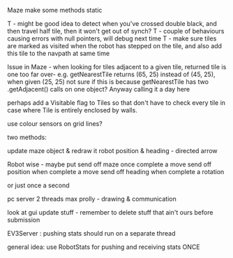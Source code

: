 Maze make some methods static

T - might be good idea to detect when you've crossed double black, and then travel half tile, then it won't get out of synch?
T - couple of behaviours causing errors with null pointers, will debug next time
T - make sure tiles are marked as visited when the robot has stepped on the tile, and also add this tile to the navpath at same time

Issue in Maze - when looking for tiles adjacent to a given tile, returned tile is one too far over- e.g. getNearestTile returns (65, 25) instead of (45, 25), when given (25, 25)
not sure if this is because getNearestTile has two .getAdjacent() calls on one object? Anyway calling it a day here

perhaps add a Visitable flag to Tiles so that don't have to check every tile in case where Tile is entirely enclosed by walls.

use colour sensors on grid lines?

two methods:

update maze object & redraw it
robot position & heading - directed arrow

Robot wise - maybe put send off maze once complete a move
send off position when complete a move
send off heading when complete a rotation

or just once a second


pc server 2 threads max prolly - drawing & communication

look at gui update stuff - remember to delete stuff that ain't ours before submission

EV3Server : pushing stats should run on a separate thread

general idea: use RobotStats for pushing and receiving stats ONCE

